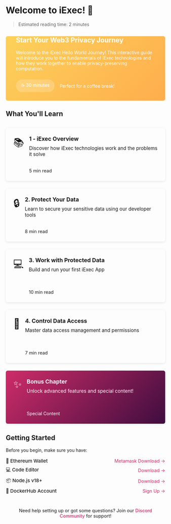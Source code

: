 # Welcome to iExec! 👋

> Estimated reading time: 2 minutes

<div class="hero-intro">
  <div class="hero-content">
    <h2>Start Your Web3 Privacy Journey</h2>
    <p>Welcome to the iExec Hello World Journey! This interactive guide will introduce you to the fundamentals of iExec technologies and how they work together to enable privacy-preserving computation.</p>
    <div class="hero-time">
      <span class="time-badge">☕ 30 minutes</span>
      <p>Perfect for a coffee break!</p>
    </div>
  </div>
</div>

## What You'll Learn

<div class="journey-grid">
  <a href="./1-overview" class="journey-card">
    <div class="card-icon">📚</div>
    <div class="card-content">
      <h3>1 - iExec Overview</h3>
      <p>Discover how iExec technologies work and the problems it solve</p>
      <div class="time-wrapper">
        <span class="time-estimate">5 min read</span>
      </div>
    </div>
  </a>

  <a href="./2-protectData" class="journey-card">
    <div class="card-icon">🔒</div>
    <div class="card-content">
      <h3>2. Protect Your Data</h3>
      <p>Learn to secure your sensitive data using our developer tools</p>
      <div class="time-wrapper">
        <span class="time-estimate">8 min read</span>
      </div>
    </div>
  </a>

  <a href="./3-useProtectedData" class="journey-card">
    <div class="card-icon">💻</div>
    <div class="card-content">
      <h3>3. Work with Protected Data</h3>
      <p>Build and run your first iExec App</p>
      <div class="time-wrapper">
        <span class="time-estimate">10 min read</span>
      </div>
    </div>
  </a>
    
  <a href="./4-manageDataAccess" class="journey-card">
    <div class="card-icon">🔑</div>
    <div class="card-content">
      <h3>4. Control Data Access</h3>
      <p>Master data access management and permissions</p>
      <div class="time-wrapper">
        <span class="time-estimate">7 min read</span>
      </div>
    </div>
  </a>
  
  <a href="./5-suprise" class="journey-card special">
    <div class="card-icon">✨</div>
    <div class="card-content">
      <h3>Bonus Chapter</h3>
      <p>Unlock advanced features and special content!</p>
      <div class="time-wrapper">
        <span class="surprise-badge">Special Content</span>
      </div>
    </div>
  </a>
</div>

## Getting Started

Before you begin, make sure you have:

<div class="requirements-list">
  <div class="requirement-item">
    <div class="req-title">🦊 Ethereum Wallet</div>
    <a target="_blank" href="https://chromewebstore.google.com/detail/metamask/nkbihfbeogaeaoehlefnkodbefgpgknn">Metamask Download →</a>
  </div>
  
  <div class="requirement-item">
    <div class="req-title">💻 Code Editor</div>
    <a target="_blank" href="https://code.visualstudio.com/"> Download →</a>
  </div>
  
  <div class="requirement-item">
    <div class="req-title">📦 Node.js v18+</div>
    <a target="_blank" href="https://nodejs.org/en/">Download →</a>
  </div>
  
  <div class="requirement-item">
    <div class="req-title">🐳 DockerHub Account</div>
    <a target="_blank" href="https://hub.docker.com/">Sign Up →</a>
  </div>
</div>

<div class="help-note">
  <p>Need help setting up or got some questions? Join our <a target="_blank" href="https://discord.gg/iexec">Discord Community</a> for support!</p>
</div>

<style>
:root {
  --primary-color: #FCD15A;
  --secondary-color: #1D1D24;
  --accent-color: #CE2C68;
  --background-light: #F5F5F5;
  --text-primary: #1D1D24;
  --text-secondary: #5D5D69;
  --card-shadow: 0 2px 6px rgba(29, 29, 36, 0.1);
  --card-hover-shadow: 0 8px 24px rgba(29, 29, 36, 0.15);
  --border-radius: 6px;
  --transition: all 0.3s ease;
}

.hero-intro {
  background: linear-gradient(135deg, #FCD15A, #FFAD4D);
  border-radius: var(--border-radius);
  padding: 0rem 2rem;
  color: white;
}

.hero-content {
  max-width: 800px;
  margin: 0 auto;
  border-top: none;
}

.hero-time {
  margin-top: 1.5rem;
  padding-bottom: 1.5rem;
  display: flex;
  align-items: center;
  gap: 1rem;
}

.time-badge {
  background: rgba(255, 255, 255, 0.2);
  padding: 0.5rem 1rem;
  border-radius: 20px;
  font-weight: 500;
}

.journey-grid {
  display: grid;
  grid-template-columns: repeat(auto-fit, minmax(300px, 1fr));
  gap: 1.5rem;
  margin: 2rem 0;
}

.journey-card {
  background: var(--vp-c-bg-soft);
  border-radius: var(--border-radius);
  padding: 1.5rem;
  box-shadow: var(--card-shadow);
  transition: var(--transition);
  display: flex;
  gap: 1rem;
  text-decoration: none !important;
  color: var(--vp-c-text-1);
  position: relative;
  overflow: hidden;
  cursor: pointer;
}

.journey-card * {
  text-decoration: none !important;
}

.card-content {
  display: flex;
  flex-direction: column;
  height: 100%;
  min-height: 120px;
}

.card-content h3 {
  margin: 0 0 0.5rem 0;
  color: var(--vp-c-text-1);
  font-size: 1.1rem;
  line-height: 1.3;
}

.card-content p {
  margin: 0;
  color: var(--vp-c-text-2);
  font-size: 0.95rem;
}

.journey-card::before {
  content: '';
  position: absolute;
  top: 0;
  left: 0;
  width: 100%;
  height: 4px;
  background: var(--primary-color);
  transform: scaleX(0);
  transform-origin: left;
  transition: transform 0.3s ease;
}

.journey-card:hover {
  transform: translateY(-4px);
  box-shadow: var(--card-hover-shadow);
}

.journey-card:hover::before {
  transform: scaleX(1);
}

.card-icon {
  font-size: 2rem;
}

.time-wrapper {
  margin-top: auto;
  padding-top: 0.75rem;
}

.time-estimate {
  display: inline-block;
  font-size: 0.9rem;
  color: var(--vp-c-text-4);
  background: var(--vp-c-bg-soft);
}

.special {
  background: linear-gradient(135deg, #CE2C68, #3F0D3F);
  color: white;
}

.special h3, .special p, .special .time-estimate {
  color: white;
}

.special::before {
  background: linear-gradient(135deg, #CE2C68, #3F0D3F);
}

.requirements-list {
  display: flex;
  flex-direction: column;
  gap: 0.5rem;
  margin: 1rem 0;
  padding-left: 0;
}

.requirement-item {
  display: flex;
  align-items: center;
  gap: 1rem;
  text-align: left;
}

.req-title {
  flex: 1;
  font-size: 0.95rem;
  font-weight: 500;
  color: var(--vp-c-text-1);
}

.requirement-item p {
  margin: 0;
  font-size: 0.9rem;
  color: var(--vp-c-text-2);
}

.requirement-item a {
  color: var(--accent-color);
  text-decoration: none;
  font-size: 0.9rem;
  margin-left: auto;
}

.requirement-item a:hover {
  text-decoration: underline;
}

.help-note {
  margin-top: 2rem;
  background: var(--vp-c-bg-soft);
  border-radius: var(--border-radius);
  padding: 0.75rem 1rem;
}

.help-note p {
  margin: 0;
  font-size: 0.9rem;
  text-align: center;
  color: var(--vp-c-text-2);
}

.help-note a {
  color: var(--accent-color);
  text-decoration: none;
  font-weight: 500;
}

.help-note a:hover {
  text-decoration: underline;
}

@media (max-width: 768px) {
  .hero {
    padding: 2rem 1rem;
  }
  
  .journey-grid {
    grid-template-columns: 1fr;
  }
}
</style>
